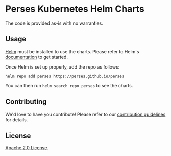 # Perses Kubernetes Helm Charts

The code is provided as-is with no warranties.

## Usage

[Helm](https://helm.sh) must be installed to use the charts.
Please refer to Helm's [documentation](https://helm.sh/docs/) to get started.

Once Helm is set up properly, add the repo as follows:

```console
helm repo add perses https://perses.github.io/perses
```

You can then run `helm search repo perses` to see the charts.

## Contributing

<!-- Keep full URL links to repo files because this README syncs from main to gh-pages.  -->

We'd love to have you contribute! Please refer to our [contribution guidelines]() for details.

## License

<!-- Keep full URL links to repo files because this README syncs from main to gh-pages.  -->

[Apache 2.0 License](https://github.com/perses/helm-charts/blob/main/LICENSE).
